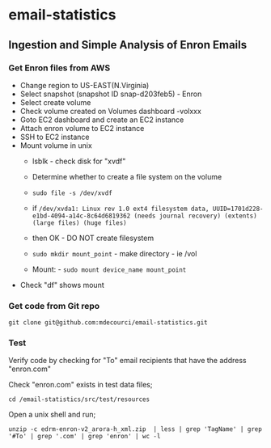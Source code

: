 # email-statistics
## Ingestion and Simple Analysis of Enron Emails

### Get Enron files from AWS 
* Change region to US-EAST(N.Virginia)
* Select snapshot (snapshot ID snap-d203feb5) - Enron
* Select create volume
* Check volume created on Volumes dashboard -volxxx
* Goto EC2 dashboard and create an EC2 instance
* Attach enron volume to EC2 instance
* SSH to EC2 instance
* Mount volume in unix
  * lsblk - check disk  for "xvdf"
  * Determine whether to create a file system on the volume
  * `sudo file -s /dev/xvdf` 
  * if `/dev/xvda1: Linux rev 1.0 ext4 filesystem data, UUID=1701d228-e1bd-4094-a14c-8c64d6819362 (needs journal recovery) (extents) (large files) (huge files)`
  * then OK - DO NOT create filesystem

  * `sudo mkdir mount_point` - make directory - ie /vol
  * Mount: - `sudo mount device_name mount_point`
 * Check "df" shows mount

### Get code from Git repo 
`git clone git@github.com:mdecourci/email-statistics.git`

### Test
Verify code by checking for "To" email recipients that have the address "enron.com"

Check "enron.com" exists in test data files;

`cd /email-statistics/src/test/resources`

Open a unix shell and run;

`unzip -c edrm-enron-v2_arora-h_xml.zip  | less | grep 'TagName' | grep '#To' | grep '.com' | grep 'enron' | wc -l`


